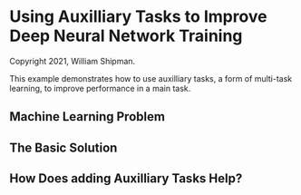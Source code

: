 # Using Auxilliary Tasks to Improve Deep Neural Network Training

Copyright 2021, William Shipman.

This example demonstrates how to use auxilliary tasks, a form of multi-task learning, to improve performance in a main task.

## Machine Learning Problem


## The Basic Solution


## How Does adding Auxilliary Tasks Help?